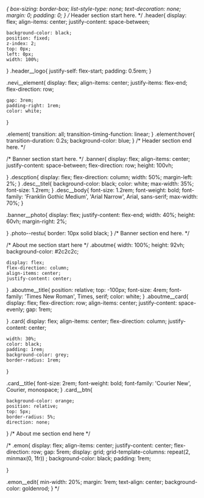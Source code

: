 *{
    box-sizing: border-box;
    list-style-type: none;
    text-decoration: none;
    margin: 0;
    padding: 0;
}
/* Header section start here. */
.header{
    display: flex;
    align-items: center;
    justify-content: space-between;

    background-color: black;
    position: fixed;
    z-index: 2;
    top: 0px;
    left: 0px;
    width: 100%;
}
.header__logo{
    justify-self: flex-start;
    padding: 0.5rem;
}

.nevi__element{
    display: flex;
    align-items: center;
    justify-items: flex-end;
    flex-direction: row;

    gap: 3rem;
    padding-right: 1rem;
    color: white;
}

.element{
    transition: all;
    transition-timing-function: linear;
}
.element:hover{
    transition-duration: 0.2s;
    background-color: blue;
}
/* Header section end here. */

/* Banner section start here. */
.banner{
    display: flex;
    align-items: center;
    justify-content: space-between;
    flex-direction: row;
    height: 100vh;
    
}
.descption{
    display: flex;
    flex-direction: column;
    width: 50%;
    margin-left: 2%;
}
.desc__titel{
    background-color: black;
    color: white;
    max-width: 35%;
    font-size: 1.2rem;
}
.desc__body{
    font-size: 1.2rem;
    font-weight: bold;
    font-family: 'Franklin Gothic Medium', 'Arial Narrow', Arial, sans-serif;
    max-width: 70%;
}

.banner__photo{
    display: flex;
    justify-content: flex-end;
    width: 40%;
    height: 60vh;
    margin-right: 2%;
    
}
.photo--restu{
    border: 10px solid black;
}
/* Banner section end here. */




/* About me section start here */
.aboutme{
    width: 100%;
    height: 92vh;
    background-color: #2c2c2c;

    display: flex;
    flex-direction: column;
    align-items: center;
    justify-content: center;

}
.aboutme__title{
    position: relative;
    top: -100px;
    font-size: 4rem;
    font-family: 'Times New Roman', Times, serif;
    color: white;
}
.aboutme__card{
    display: flex;
    flex-direction: row;
    align-items: center;
    justify-content: space-evenly;
    gap: 1rem;

}
.card{
    display: flex;
    align-items: center;
    flex-direction: column;
    justify-content: center;

    width: 30%;
    color: black;
    padding: 1rem;
    background-color: grey;
    border-radius: 1rem;
}

.card__title{
    font-size: 2rem;
    font-weight: bold;
    font-family: 'Courier New', Courier, monospace;
}
.card__btn{
    
    background-color: orange;
    position: relative;
    top: 5px;
    border-radius: 5%;
    direction: none;
}
/* About me section end here */

/* .emon{
    display: flex;
    align-items: center;
    justify-content: center;
    flex-direction: row;
    gap: 5rem;
    display: grid;
    grid-template-columns: repeat(2, minmax(0, 1fr)) ;
    background-color: black;
    padding: 1rem;

}

.emon__edit{
    min-width: 20%;
    margin: 1rem;
    text-align: center;
    background-color: goldenrod;
} */





<!-- html -->
<!--<!DOCTYPE html>
<html lang="en">
<head>
    <meta charset="UTF-8">
    <meta name="viewport" content="width=device-width, initial-scale=1.0">
    <title>My Potfolio Pratice</title>
    <link rel="stylesheet" href="EK_Pot.css">
</head>
<body>
    Header section start here
    <header class="header">
        <div class="header__logo">
             <img class="logo" src="Ligo.png" alt="image">
        </div>
        <div class="nevi__element">
                <h2 class="element">Home</h2>
                <h2 class="element">About</h2>
                <h2 class="element">Archives</h2>
                <h2 class="element">Blog Posts</h2>
                <h2 class="element">Contact</h2>
        </div>
    </header>
    Header section end here


    Banner section start here
    <section>
        <div class="banner">
            <div class="descption">
                <div class="desc__titel"><h1>Web devolopment</h1></div>
                <div class="desc__body"><p>Lorem ipsum dolor sit amet 
                    consectetur, adipisicing elit. Recusandae assumenda
                     in quis unde quae quibusdam, illum quidem eaque. Tempora
                      ab magnam blanditiis qui optio ex maxime dolore earum
                       architecto velit.</p></div>
            </div>
            <div class="banner__photo">
                <img class="photo--restu" src="Resturant.jpg" alt="">
            </div>
        </div>
    </section>
    Banner section end here



    About me section start here
    <div class="aboutme">
        <div class="aboutme__title">About Me</div>
        <div class="aboutme__card">
            <div class="card">
                <div><p class="card__title">Education</p></div>
                <div class="card__body">Lorem ipsum, dolor sit
                    amet consectetur adipisicing elit. Laboriosam
                    unde aliquid placeat omnis minima dolorum. Lorem
                    ipsum dolor sit amet, consectetur adipisicing elit.
                    Expedita a placeat ad ex natus qui.</div>
                <div class=""><button class="card__btn">READ MORE</button></div>
            </div>
            <div class="card">
                <div><p class="card__title">Education</p></div>
                <div class="card__body">Lorem ipsum, dolor sit
                    amet consectetur adipisicing elit. Laboriosam
                    unde aliquid placeat omnis minima dolorum. Lorem
                    ipsum dolor sit amet, consectetur adipisicing elit.
                    Expedita a placeat ad ex natus qui.</div>
                <div ><button class="card__btn">READ MORE</button></div>
            </div>
            <div class="card">
                <div><p class="card__title">Education</p></div>
                <div class="card__body">Lorem ipsum, dolor sit
                    amet consectetur adipisicing elit. Laboriosam
                    unde aliquid placeat omnis minima dolorum. Lorem
                    ipsum dolor sit amet, consectetur adipisicing elit.
                    Expedita a placeat ad ex natus qui.</div>
                <div class=""><button class="card__btn">READ MORE</button></div>
            </div>
        </div>     
    </div>

    About me section end here
    <script src="EK_Pot.js"></script>
</body>
</html> -->



